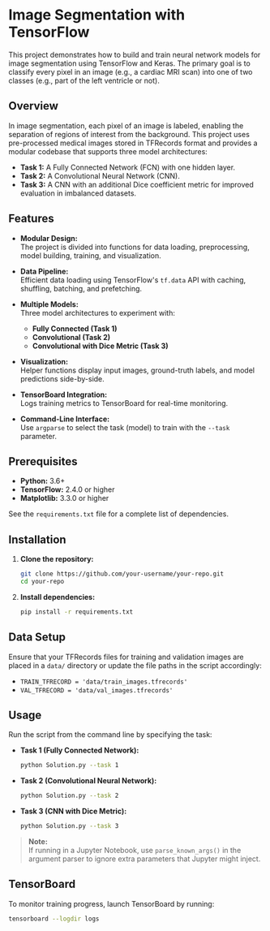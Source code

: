 # Image Segmentation with TensorFlow

This project demonstrates how to build and train neural network models for image segmentation using TensorFlow and Keras. The primary goal is to classify every pixel in an image (e.g., a cardiac MRI scan) into one of two classes (e.g., part of the left ventricle or not).

## Overview

In image segmentation, each pixel of an image is labeled, enabling the separation of regions of interest from the background. This project uses pre-processed medical images stored in TFRecords format and provides a modular codebase that supports three model architectures:

- **Task 1:** A Fully Connected Network (FCN) with one hidden layer.
- **Task 2:** A Convolutional Neural Network (CNN).
- **Task 3:** A CNN with an additional Dice coefficient metric for improved evaluation in imbalanced datasets.

## Features

- **Modular Design:**  
  The project is divided into functions for data loading, preprocessing, model building, training, and visualization.

- **Data Pipeline:**  
  Efficient data loading using TensorFlow's `tf.data` API with caching, shuffling, batching, and prefetching.

- **Multiple Models:**  
  Three model architectures to experiment with:
  - **Fully Connected (Task 1)**
  - **Convolutional (Task 2)**
  - **Convolutional with Dice Metric (Task 3)**

- **Visualization:**  
  Helper functions display input images, ground-truth labels, and model predictions side-by-side.

- **TensorBoard Integration:**  
  Logs training metrics to TensorBoard for real-time monitoring.

- **Command-Line Interface:**  
  Use `argparse` to select the task (model) to train with the `--task` parameter.

## Prerequisites

- **Python:** 3.6+
- **TensorFlow:** 2.4.0 or higher
- **Matplotlib:** 3.3.0 or higher

See the `requirements.txt` file for a complete list of dependencies.

## Installation

1. **Clone the repository:**

    ```bash
    git clone https://github.com/your-username/your-repo.git
    cd your-repo
    ```

2. **Install dependencies:**

    ```bash
    pip install -r requirements.txt
    ```

## Data Setup

Ensure that your TFRecords files for training and validation images are placed in a `data/` directory or update the file paths in the script accordingly:

- `TRAIN_TFRECORD = 'data/train_images.tfrecords'`
- `VAL_TFRECORD = 'data/val_images.tfrecords'`

## Usage

Run the script from the command line by specifying the task:

- **Task 1 (Fully Connected Network):**

    ```bash
    python Solution.py --task 1
    ```

- **Task 2 (Convolutional Neural Network):**

    ```bash
    python Solution.py --task 2
    ```

- **Task 3 (CNN with Dice Metric):**

    ```bash
    python Solution.py --task 3
    ```

> **Note:**  
> If running in a Jupyter Notebook, use `parse_known_args()` in the argument parser to ignore extra parameters that Jupyter might inject.

## TensorBoard

To monitor training progress, launch TensorBoard by running:

```bash
tensorboard --logdir logs
